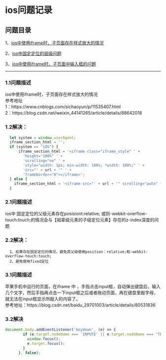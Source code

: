 <h1>ios问题记录</h1>

## 问题目录
<p>
  1、<a href="#t_1">ios中使用iframe时，子页面存在样式放大的情况</a>
</p>

<p>
  2、<a href="#t_2">ios中固定定位的层级问题</a>
</p>

<p>
  3、<a href="#t_3">ios中使用iframe时，子页面中输入框的问题</a>
</p>

<hr>

### 1.1问题描述
<p> 
  <a name="t_1">
    ios中使用iframe时，子页面存在样式放大的情况
  </a>
  <br>
  参考地址<br>
  1：https://www.cnblogs.com/sichaoyun/p/11535407.html<br>
  2：https://blog.csdn.net/weixin_44141265/article/details/88642018
</p>

### 1.2解决：
```javascript
  let system = window.userAgent;
  iframe_section_html = '';
  if (system == "iOS") {
      iframe_section_html = '<iframe class="iframe_style" ' +
        'height="100%" ' +
        'scrolling="no" ' +
        'style="width: 1px; min-width: 100%; *width: 100%;" ' +
        'src="' + url + '" ' +
        'frameborder="0"></iframe>';
  } else {
    iframe_section_html = '<iframe src="' + url + '" scrolling="auto" frameborder="0" width="100%" height="100%"></iframe>';
  }
```

### 2.1问题描述
<p>
  <a name="t_2">
  ios中 固定定位的父级元素存在posisiont:relative;
  或则-webkit-overflow-touch:touch;的情况会与【祖辈级元素的子级定位元素】存在的z-index深度的问题
  </a>
</p>

### 2.2解决：
```
  1、如果存在固定定位的情况，避免其父级使用position：relative;和-webkit-overflow-touch:touch;
  2、避免使用fixed定位
```


### 3.1问题描述
<p>
  <a name="t_3">
    苹果手机中运行的页面，在iframe 中 ，手指点击input框，自动弹出键盘后，输入几个文字，然后手指再点击一下input框之后或者拖动页面，再在键盘里敲字母，就无法在input框显示所敲入的内容了。
  </a>
  <br>
  参考地址：https://blog.csdn.net/baidu_29701003/article/details/80531836
</p>

### 3.2解决
```javascript
document.body.addEventListener('keydown', (e) => {
        if (e.target.nodeName === 'INPUTE' || e.target.nodeName === 'TEXTAREA') {
          window.focus();
          e.target.focus();
        }
      }, false);
```
